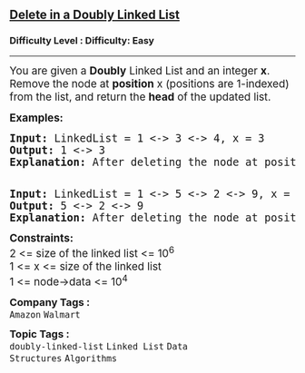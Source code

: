 <h2><a href="https://www.geeksforgeeks.org/problems/delete-node-in-doubly-linked-list/1">Delete in a Doubly Linked List</a></h2><h3>Difficulty Level : Difficulty: Easy</h3><hr><div class="problems_problem_content__Xm_eO"><p><span style="font-size: 18.6667px;">You are given a <strong>Doubly</strong> Linked List and an integer <strong>x</strong>. Remove the node at <strong>position</strong> x (positions are 1-indexed) from the list, and return the <strong>head</strong> of the updated list.</span></p>
<p><span style="font-size: 14pt;"><strong>Examples:</strong></span></p>
<pre><span style="font-size: 14pt;"><strong>Input: </strong>LinkedList = 1 &lt;-&gt; 3 &lt;-&gt; 4, x = 3
<strong>Output: </strong>1 &lt;-&gt; 3<strong>
Explanation: </strong>After deleting the node at position 3 (position starts from 1),the linked list will be now as 1 &lt;--&gt; 3.<br><br></span></pre>
<pre><span style="font-size: 14pt;"><strong>Input: </strong>LinkedList = 1 &lt;-&gt; 5 &lt;-&gt; 2 &lt;-&gt; 9, x = 1
<strong>Output: </strong>5 &lt;-&gt; 2 &lt;-&gt; 9<strong><br></strong><strong>Explanation: </strong>After deleting the node at position 1, the linked list will now look like 5 &lt;-&gt; 2 &lt;-&gt; 9.</span></pre>
<p><span style="font-size: 14pt;"><strong>Constraints:</strong><br>2 &lt;= size of the linked list &lt;= 10<sup>6</sup><br>1 &lt;= x &lt;=&nbsp;<span style="font-size: 18.6667px;">size of the linked list&nbsp;</span><br>1 &lt;= node-&gt;data &lt;= 10<sup>4</sup></span></p></div><p><span style=font-size:18px><strong>Company Tags : </strong><br><code>Amazon</code>&nbsp;<code>Walmart</code>&nbsp;<br><p><span style=font-size:18px><strong>Topic Tags : </strong><br><code>doubly-linked-list</code>&nbsp;<code>Linked List</code>&nbsp;<code>Data Structures</code>&nbsp;<code>Algorithms</code>&nbsp;